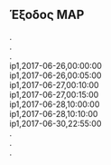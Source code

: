 ## Έξοδος MAP

. <br/>
. <br/>
. <br/>
ip1,2017-06-26,00:00:00 <br/>
ip1,2017-06-26,00:05:00 <br/>
ip1,2017-06-27,00:10:00 <br/>
ip1,2017-06-27,00:15:00 <br/>
ip1,2017-06-28,10:00:00 <br/>
ip1,2017-06-28,10:10:00 <br/>
ip1,2017-06-30,22:55:00 <br/>
. <br/>
. <br/>
. <br/>
